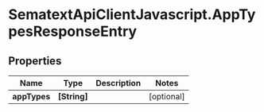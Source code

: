 # SematextApiClientJavascript.AppTypesResponseEntry

## Properties

| Name         | Type         | Description | Notes      |
| ------------ | ------------ | ----------- | ---------- |
| **appTypes** | **[String]** |             | [optional] |
